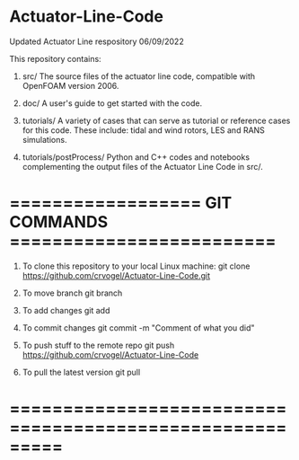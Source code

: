 # Actuator-Line-Code

Updated Actuator Line respository 06/09/2022

This repository contains:

1) src/ The source files of the actuator line code, 
compatible with OpenFOAM version 2006.

2) doc/ A user's guide to get started with the code.

3) tutorials/ A variety of cases that can serve as 
tutorial or reference cases for this code. These 
include: tidal and wind rotors, LES and RANS simulations.

4) tutorials/postProcess/ Python and C++ codes and 
notebooks complementing the output files of the 
Actuator Line Code in src/.

# ================== GIT COMMANDS ========================= #

1) To clone this repository to your local Linux machine:
git clone https://github.com/crvogel/Actuator-Line-Code.git

2) To move branch 
git branch <name>

3) To add changes
git add

4) To commit changes
git commit -m "Comment of what you did"

5) To push stuff to the remote repo
git push https://github.com/crvogel/Actuator-Line-Code

6) To pull the latest version 
git pull

# ========================================================= #
